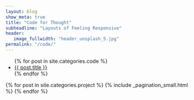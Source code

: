 ```yaml
---
layout: blog
show_meta: true
title: "Code for Thought"
subheadline: "Layouts of Feeling Responsive"
header:
   image_fullwidth: "header_unsplash_5.jpg"
permalink: "/code/"
---
```

<ul>
    {% for post in site.categories.code %}
    <li><a href="{{ site.url }}{{ post.url }}">{{ post.title }}</a></li>
    {% endfor %}
</ul>

{% for post in site.categories.project %} {% include _pagination_small.html %} {% endfor %}